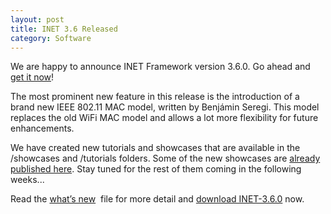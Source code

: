 ```yaml
---
layout: post
title: INET 3.6 Released
category: Software
---
```

We are happy to announce INET Framework version 3.6.0. Go ahead and 
<a href="https://inet.omnetpp.org/Download.html" target="_blank" rel="nofollow">get it now</a>!

The most prominent new feature in this release is the introduction of a brand new 
IEEE 802.11 MAC model, written by Benjámin Seregi. This model replaces the old WiFi MAC 
model and allows a lot more flexibility for future enhancements.

We have created new tutorials and showcases that are available in the /showcases and 
/tutorials folders. Some of the new showcases are 
<a href="https://inet.omnetpp.org/inet-showcases/" target="_blank">already published here</a>. 
Stay tuned for the rest of them coming in the following weeks...

Read the <a href="https://github.com/inet-framework/inet/blob/v3.6.0/WHATSNEW">what’s new</a> 
file for more detail and <a href="https://github.com/inet-framework/inet/releases/download/v3.6.0/inet-3.6.0-src.tgz">download INET-3.6.0</a> now.
